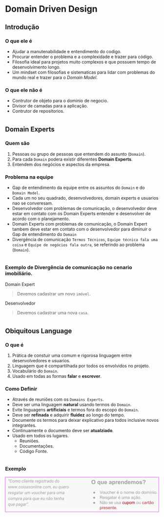 # Domain Driven Design

## Introdução

### O que ele é

- Ajudar a manutenabilidade e entendimento do codigo.
- Procurar entender o problema e a complexidade e trazer para código.
- Filosofia ideal para projetos muito complexos e que possuem tempo de desenvolvimento longo.
- Um mindset com filosofias e sistematicas para lidar com problemas do mundo real e trazer para o _Domain Model_.

### O que ele não é

- Contrutor de objeto para o dominio de negocio.
- Divisor de camadas para a aplicação.
- Contrutor de repositorios.

#

## Domain Experts

### Quem são

1. Pessoas ou grupo de pessoas que entendem do assunto (`Domain`).
2. Para cada `Domain` podera existir diferentes **Domain Experts**.
3. Entendem dos negócios e aspectos da empresa.

### Problema na equipe

- Gap de entendimento da equipe entre os assuntos do `Domain` e do `Domain Model`.
- Cada um no seu quadrado, desenvolvedores, domain experts e usuarios nao se converesam.
- Desenvolvedor com problemas de comunicação, o desenvolvedor deve estar em contato com os Domain Experts entender e desenvolver de acordo com o planejamento.
- Domain Experts com problemas de comunicação, o Domain Expert tambem deve estar em contato com o desenvolvedor para diminuir o Gap de entendimento do `Domain`
- Divergência de comunicação `Termos Técnicos`, `Equipe técnica fala uma coisa` e `Equipe de negócios fala outra`, se referindo ao problema (`Domain`).

#

### Exemplo de Divergência de comunicação no cenario imobiliário.

Domain Expert<p>

> Devemos cadastrar um novo `imóvel`.

Desenvolvedor<p>

> Devemos cadastrar uma nova `casa`.

#

## Obiquitous Language

### O que é

1. Prática de constuir uma comum e rigorosa linguagem entre desenvolvedores e usuarios.
2. Linguagem que é compartilhada por todos os envolvidos no projeto.
3. Vocabulário do `Domain`.
4. Usado em todas as formas **falar** e **escrever**.

### Como Definir

- Através de reuniões com os `Domains Experts`.
- Deve ser uma linguagem **natural** usando termos do `Domain`.
- Evite linguagens **artificiais** e termos fora do escopo do `Domain`.
- Deve ser **refinada** e adquirir **fluidez** ao longo do tempo.
- Documente os termos para deixar explicativo para todos inclusive novos integrantes.
- Continuamente o documento deve ser **atualziado**.
- Usado em todos os lugares.
  - Reuniões.
  - Documentações.
  - Código Fonte.

#

### Exemplo

<img src="./images/exemplo.png" alt="Imagem de Exemplo" style="float: center;">